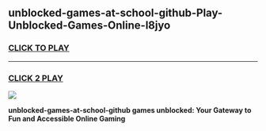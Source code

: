 
## unblocked-games-at-school-github-Play-Unblocked-Games-Online-l8jyo
<h3>
<a href="https://premium76.site?title=unblocked-games-at-school-github&ref=25A">CLICK TO PLAY</a></h3>
<hr>

<h3>
<a href="https://premium76.site?title=unblocked-games-at-school-github&ref=25A">CLICK 2 PLAY</a>
  
</h3>

<a href="https://premium76.site?title=unblocked-games-at-school-github&ref=25A"><img src="https://clearcache.store/games.png"></a>


**unblocked-games-at-school-github games unblocked: Your Gateway to Fun and Accessible Online Gaming**

